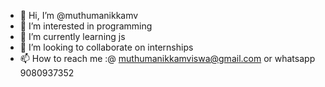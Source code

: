 - 👋 Hi, I’m @muthumanikkamv
- 👀 I’m interested in programming
- 🌱 I’m currently learning js
- 💞️ I’m looking to collaborate on internships
- 📫 How to reach me :@ muthumanikkamviswa@gmail.com or whatsapp 9080937352

<!---
muthumanikkamv/muthumanikkamv is a ✨ special ✨ repository because its `README.md` (this file) appears on your GitHub profile.
You can click the Preview link to take a look at your changes.
--->
